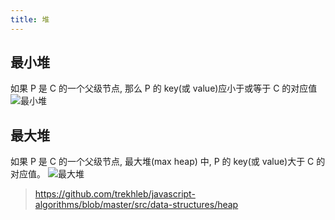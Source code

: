 ```yaml
---
title: 堆
---
```


## 最小堆

如果 P 是 C 的一个父级节点, 那么 P 的 key(或 value)应小于或等于 C 的对应值
![最小堆](https://upload.wikimedia.org/wikipedia/commons/6/69/Min-heap.png)

## 最大堆

如果 P 是 C 的一个父级节点, 最大堆(max heap) 中, P 的 key(或 value)大于 C 的对应值。
![最大堆](https://upload.wikimedia.org/wikipedia/commons/3/38/Max-Heap.svg)

> https://github.com/trekhleb/javascript-algorithms/blob/master/src/data-structures/heap
